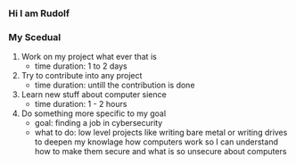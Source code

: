 ### Hi I am Rudolf

### My Scedual 
  1. Work on my project what ever that is
     - time duration: 1 to 2 days  
  2. Try to contribute into any project
     - time duration: untill the contribution is done
  3. Learn new stuff about computer sience
     - time duration: 1 - 2 hours
  4. Do something more specific to my goal 
     - goal: finding a job in cybersecurity
     - what to do: low level projects like writing bare metal or writing drives to deepen my knowlage how computers
       work so I can understand how to make them secure and what is so unsecure about computers
